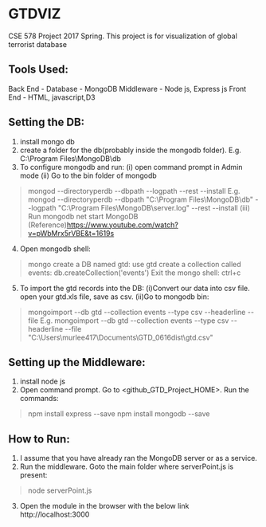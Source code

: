 # GTDVIZ
CSE 578 Project 2017 Spring.
This project is for visualization of global terrorist database

Tools Used:
-----------
Back End   - Database - MongoDB
Middleware - Node js, Express js
Front End  - HTML, javascript,D3

Setting the DB:
---------------
1. install mongo db
2. create a folder for the db(probably inside the mongodb folder). E.g. C:\Program Files\MongoDB\db
3. To configure mongodb and run: 
(i) open command prompt in Admin mode
(ii) Go to the bin folder of mongodb
>mongod --directoryperdb --dbpath <path to the DB> --logpath <path to log file> --rest --install
E.g. mongod --directoryperdb --dbpath "C:\Program Files\MongoDB\db" --logpath "C:\Program Files\MongoDB\server.log" --rest --install
(iii) Run mongodb
>net start MongoDB
(Reference)https://www.youtube.com/watch?v=pWbMrx5rVBE&t=1619s

4. Open mongodb shell:
>mongo
create a DB named gtd:
>use gtd
create a collection called events:
>db.createCollection('events')
Exit the mongo shell:
>ctrl+c

5. To import the gtd records into the DB:
(i)Convert our data into csv file. open your gtd.xls file, save as csv.
(ii)Go to mongodb bin:
>mongoimport --db gtd --collection events --type csv --headerline --file <path to csv>
E.g. mongoimport --db gtd --collection events --type csv --headerline --file "C:\Users\murlee417\Documents\GTD_0616dist\gtd.csv"

Setting up the Middleware:
--------------------------
1. install node js
2. Open command prompt. Go to <github_GTD_Project_HOME>. Run the commands:
>npm install express --save
>npm install mongodb --save

<!--
ignore the below commands
-------------------------
To configure the project:
>npm init 
set the starting point to index.html
-->

How to Run:
-----------
1. I assume that you have already ran the MongoDB server or as a service.
2. Run the middleware. Goto the main folder where serverPoint.js is present:
>node serverPoint.js
3. Open the module in the browser with the below link
http://localhost:3000






